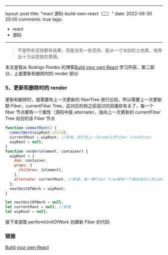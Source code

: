 <!--
 * @LastEditors: haols
-->

---

layout: post
title: "react 源码-build-own-react（二）"
date: 2022-06-30 20:00
comments: true
tags:

- react
- 源码

---

> 不是所有坚持都有结果，但是总有一些坚持，能从一寸冰封的土地里，培育出十万朵怒放的蔷薇。

<!-- more -->

本文是我从 Rodrigo Pombo 的博客[Build your own React](https://pomb.us/build-your-own-react/) 学习所获，第二部分，上接更新和删除时的 render 部分

### 5、更新和删除时的 render

更新和删除时，就需要和上一次更新的 fiberTree 进行比较，所以需要上一次更新额 Fiber，currentFiber Tree，这对应的和之前说过的双缓存有关了，每一个 fiber 节点都有一个属性（源码中是 alternate），指向上一次更新的 currentFiber Tree 对应的该 Fiber 节点

```js
function commitRoot() {
  commitWork(wipRoot.child);
  currentRoot = wipRoot; //新增，用于存上一次commit的fiber tree的root
  wipRoot = null;
}
function render(element, container) {
  wipRoot = {
    dom: container,
    props: {
      children: [element],
    },
    alternate: currentRoot, //新增，每一棵fiber tree都有一个属性指向上次commit的fiber tree root
  };
  nextUnitOfWork = wipRoot;
}

let nextUnitOfWork = null;
let currentRoot = null; //新增
let wipRoot = null;
```

接下来提取 performUnitOfWork 创建新 Fiber 的代码

### 链接

[Build your own React](https://pomb.us/build-your-own-react/)
